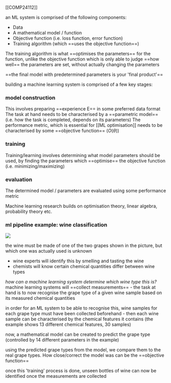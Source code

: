 [[COMP24112]]

an ML system is comprised of the following components:
- Data
- A mathematical model / function
- Objective function (i.e. loss function, error function)
- Training algorithm (which ==uses the objective function==)

The training algorithm is what ==optimises the parameters== for the function, unlike the objective function which is only able to judge ==how well== the parameters are set, without actually changing the parameters

==the final model with predetermined parameters is your 'final product'==

building a machine learning system is comprised of a few key stages:

### model construction

This involves preparing ==experience E== in some preferred data format
The task at hand needs to be characterised by a ==parametric model== (i.e. how the task is completed, depends on its parameters)
The performance metric, which is essential for [[ML optimisation]] needs to be characterised by some ==objective function== ($O(\theta)$)


### training

Training/learning involves determining what model parameters should be used, by finding the parameters which ==optimise== the objective function (i.e. minimizing/maximizing)


### evaluation

The determined model / parameters are evaluated using some performance metric


Machine learning research builds on optimisation theory, linear algebra, probability theory etc.


### ml pipeline example: wine classification
![](https://i.imgur.com/7mCL1Bs.png)


the wine must be made of one of the two grapes shown in the picture, but which one was actually used is unknown

- wine experts will identify this by smelling and tasting the wine
- chemists will know certain chemical quantities differ between wine types

*how can a machine learning system determine which wine type this is?*
machine learning systems will ==collect measurements== - the task at hand is to now recognise the grape type of a given wine sample based on its measured chemical quantities

in order for an ML system to be able to recognise this, wine samples for each grape type must have been collected beforehand - then each wine sample can be characterised by the chemical features it contains (the example shows 13 different chemical features, 30 samples)

now, a mathematical model can be created to predict the grape type (controlled by 14 different parameters in the example)

using the predicted grape types from the model, we compare them to the real grape types. How close/correct the model was can be the ==objective function==

once this 'training' process is done, unseen bottles of wine can now be identified once the measurements are collected
